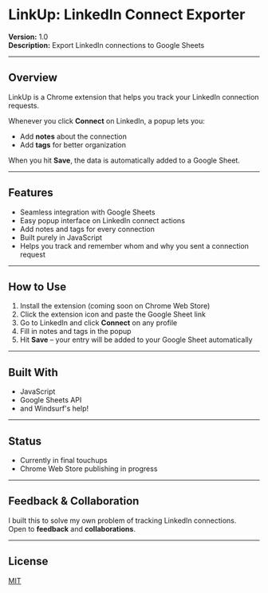 # LinkUp: LinkedIn Connect Exporter

**Version:** 1.0  
**Description:** Export LinkedIn connections to Google Sheets  

---

## Overview
LinkUp is a Chrome extension that helps you track your LinkedIn connection requests.  

Whenever you click **Connect** on LinkedIn, a popup lets you:  
- Add **notes** about the connection  
- Add **tags** for better organization  

When you hit **Save**, the data is automatically added to a Google Sheet.  

---

## Features
- Seamless integration with Google Sheets  
- Easy popup interface on LinkedIn connect actions  
- Add notes and tags for every connection  
- Built purely in JavaScript  
- Helps you track and remember whom and why you sent a connection request  

---

## How to Use
1. Install the extension (coming soon on Chrome Web Store)  
2. Click the extension icon and paste the Google Sheet link  
3. Go to LinkedIn and click **Connect** on any profile  
4. Fill in notes and tags in the popup  
5. Hit **Save** – your entry will be added to your Google Sheet automatically  

---

## Built With
- JavaScript  
- Google Sheets API  
- and Windsurf's help! 

---

## Status
- Currently in final touchups  
- Chrome Web Store publishing in progress  

---

## Feedback & Collaboration
I built this to solve my own problem of tracking LinkedIn connections.  
Open to **feedback** and **collaborations**.  

---

## License
[MIT](LICENSE)  
